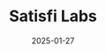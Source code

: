 ---  
layout: startup_page  
title: "Satisfi Labs"  
id: "satisfilabs.com"  
permalink: "/satisfilabssatisfilabs.com01272025/"  
website: "https://www.satisfilabs.com/"  
funding_round: "Growth Funding"  
funding_amount: ""  
investors: "Level Structured Capital"  
about: "Satisfi Labs provides a conversational experience platform designed to enhance customer engagement for destinations and experiences. Their platform uses AI agents and integrated messaging to connect guests and brands, offering personalized interactions across multiple channels. They serve clients in the sports, entertainment, and tourism industries."  
markets: "AI, Customer Engagement, Sports, Entertainment, Tourism, SaaS, Software, Analytics, Machine Learning"  
hq: "Tampa, Florida, United States"  
founded_year: "2016"  
linkedin: "https://www.linkedin.com/company/satisfi-labs"  
twitter: "https://twitter.com/satisfi"  
instagram: ""  
facebook: "https://www.facebook.com/satisfi/"  
crunchbase: "https://www.crunchbase.com/organization/satisfi"  
pitchbook: "https://pitchbook.com/profiles/company/94034-08"  

date_display: "27-Jan-2025"  
date: "2025-01-27"

# SEO Optimization  
meta_title: "Satisfi Labs - Growth Funding"  
meta_description: "Satisfi Labs, Satisfi Labs provides a conversational experience platform designed to enhance customer engagement for destinations and experiences. Their platform us..."  
meta_keywords: "Satisfi Labs, AI, Customer Engagement, Sports, Entertainment, Tourism, SaaS, Software, Analytics, Machine Learning, Growth Funding funding"  
canonical_url: "https://startup.projectstartups.com/satisfilabssatisfilabs.com01272025/"  
---